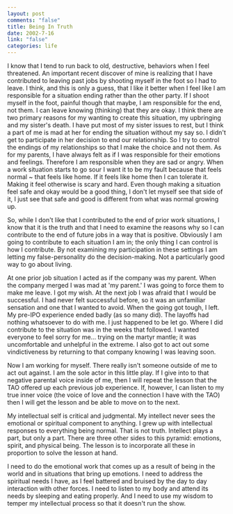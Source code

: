 ```yaml
--- 
layout: post
comments: "false"
title: Being In Truth
date: 2002-7-16
link: "false"
categories: life
---
```

I know that I tend to run back to old, destructive, behaviors when I feel threatened. An important recent discover of mine is realizing that I have contributed to leaving past jobs by shooting myself in the foot so I had to leave. I think, and this is only a guess, that I like it better when I feel like I am responsible for a situation ending rather than the other party. If I shoot myself in the foot, painful though that maybe, I am responsible for the end, not them. I can leave knowing (thinking) that they are okay. I think there are two primary reasons for my wanting to create this situation, my upbringing and my sister's death. I have put most of my sister issues to rest, but I think a part of me is mad at her for ending the situation without my say so. I didn't get to participate in her decision to end our relationship. So I try to control the endings of my relationships so that I make the choice and not them. As for my parents, I have always felt as if I was responsible for their emotions and feelings. Therefore I am responsible when they are sad or angry. When a work situation starts to go sour I want it to be my fault because that feels normal ~ that feels like home. If it feels like home then I can tolerate it. Making it feel otherwise is scary and hard. Even though making a situation feel safe and okay would be a good thing, I don't let myself see that side of it, I just see that safe and good is different from what was normal growing up.

So, while I don't like that I contributed to the end of prior work situations, I know that it is the truth and that I need to examine the reasons why so I can contribute to the end of future jobs in a way that is positive. Obviously I am going to contribute to each situation I am in; the only thing I can control is how I contribute. By not examining my participation in these settings I am letting my false-personality do the decision-making. Not a particularly good way to go about living.

At one prior job situation I acted as if the company was my parent. When the company merged I was mad at 'my parent.' I was going to force them to make me leave. I got my wish. At the next job I was afraid that I would be successful. I had never felt successful before, so it was an unfamiliar sensation and one that I wanted to avoid. When the going got tough, I left. My pre-IPO experience ended badly (as so many did). The layoffs had nothing whatsoever to do with me. I just happened to be let go. Where I did contribute to the situation was in the weeks that followed. I wanted everyone to feel sorry for me... trying on the martyr mantle; it was uncomfortable and unhelpful in the extreme. I also got to act out some vindictiveness by returning to that company knowing I was leaving soon.

Now I am working for myself. There really isn't someone outside of me to act out against. I am the sole actor in this little play. If I give into to that negative parental voice inside of me, then I will repeat the lesson that the TAO offered up each previous job experience. If, however, I can listen to my true inner voice (the voice of love and the connection I have with the TAO) then I will get the lesson and be able to move on to the next.

My intellectual self is critical and judgmental. My intellect never sees the emotional or spiritual component to anything. I grew up with intellectual responses to everything being normal. That is not truth. Intellect plays a part, but only a part. There are three other sides to this pyramid: emotions, spirit, and physical being. The lesson is to incorporate all these in proportion to solve the lesson at hand.

I need to do the emotional work that comes up as a result of being in the world and in situations that bring up emotions. I need to address the spiritual needs I have, as I feel battered and bruised by the day to day interaction with other forces. I need to listen to my body and attend its needs by sleeping and eating properly. And I need to use my wisdom to temper my intellectual process so that it doesn't run the show.
